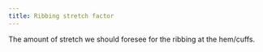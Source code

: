 ```yaml
---
title: Ribbing stretch factor
---
```


The amount of stretch we should foresee for the ribbing at the hem/cuffs.